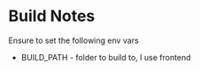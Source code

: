 # Build Notes
Ensure to set the following env vars
- BUILD_PATH - folder to build to, I use frontend
